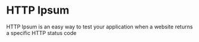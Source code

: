 # HTTP Ipsum

HTTP Ipsum is an easy way to test your application when a website returns a specific HTTP status code
